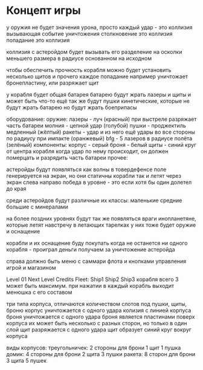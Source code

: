 # Концепт игры

у оружия не будет значения урона, просто каждый удар - это коллизия вызывающая событие уничтожения
столкновение это коллизия
попадание это коллизия

коллизия с астеройдом будет вызывать его разделение на осколки меньшего размера в радиусе основанном на исходном

чтобы обеспечить прочность корабля можно будет установить несколько щитов и прочего
каждое попадание например уничтожает бронепластину, или разряжает щит

у корабля будет общая батарея
батарею будут жрать лазеры и щиты и может быть что-то ещё
так же будут пушки кинетические, которые не будут жрать батарею но будут жрать боеприпасы

оборудование:
    оружие:
        лазеры - луч (красный)
            при выстреле разряжает часть батареи
        молния - цепной удар (голубой)
        пушки - проджектиль медленный (жёлтый)
        ракеты - удар и из него ещё удары во все стороны по радиусу при импакте (оранжевый)
        bfg - 5 лазеров в радиусе полёта (зелёный)
    компоненты:
        корпус - серый
        броня - белый
        щиты - синий
            круг от центра корабля
            когда удар по нему происходит, он должен померцать и разрядить часть батареи
    прочее:

астеройды будут появляться как волны в товердефенсе
поле генерируется на экран, но они статичны
корабли так и летят через экран слева направо
победа в уровне - это если хотя бы один долетел до края

среди астеройдов будут различные их классы:
    маленькие
    средние
    большие
    с минералами

на более поздних уровнях будут так же появляться враги инопланетяне, которые летят навстречу в летающих тарелках
у них тоже будет оружие и оснащение

корабли и их оснащение буду покупать
когда не останется ни одного корабля - проиграл
деньги получаем за уничтожение астеройда

справа должно быть меню с саммари флота и кнопками управления игрой и магазином

Level 01        Next Level
Credits
Fleet:
    Ship1
    Ship2
    Ship3
корабля всего 3 может быть максимум.
при нажатии в каждый корабль выходит менюшка с его составом

три типа корпуса, отличаются количеством слотов под пушки, щиты, броню
корпус уничтожается с одного удара
    колизия с линией корпуса
броня уничтожается с одного удара
    броня является пластинами поверх корпуса
    их может быть несколько с разных сторон, но только в один слой
щит разряжается с одного удара
    щит образует синий круг вокруг корпуса

виды корпусов:
    треугольничек:
        2 стороны для брони
        1 щит
        1 пушка
    домик:
        4 стороны для брони
        2 щита
        3 пушки
    ракета:
        8 сторон для брони
        3 щита
        5 пушек
